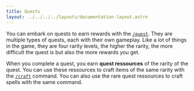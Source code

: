 ```yaml
---
title: Quests
layout: ../../../../layouts/documentation-layout.astro
---
```


You can embark on quests to earn rewards with the [`/quest`](/en/documentation/commands/quests#quest). They are multiple types of quests, each with their own gameplay. Like a lot of things in the game, they are four rarity levels, the higher the rarity, the more difficult the quest is but also the more rewards you get.

When you complete a quest, you earn **quest ressources** of the rarity of the quest. You can use these ressources to craft items of the same rarity with the [`/craft`](/en/documentation/commands/quests#craft) command. You can also use the rare quest ressources to craft spells with the same command.
